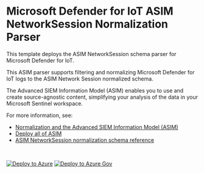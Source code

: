 # Microsoft Defender for IoT ASIM NetworkSession Normalization Parser

This template deploys the ASIM NetworkSession schema parser for Microsoft Defender for IoT.

This ASIM parser supports filtering and normalizing Microsoft Defender for IoT logs to the ASIM Network Session normalized schema.


The Advanced SIEM Information Model (ASIM) enables you to use and create source-agnostic content, simplifying your analysis of the data in your Microsoft Sentinel workspace.

For more information, see:

- [Normalization and the Advanced SIEM Information Model (ASIM)](https://aka.ms/AboutASIM)
- [Deploy all of ASIM](https://aka.ms/DeployASIM)
- [ASIM NetworkSession normalization schema reference](https://aka.ms/ASimNetworkSessionDoc)

<br>

[![Deploy to Azure](https://aka.ms/deploytoazurebutton)](https://portal.azure.com/#create/Microsoft.Template/uri/https%3A%2F%2Fraw.githubusercontent.com%2FAzure%2FAzure-Sentinel%2Fasim%2Fnew-network-package%2FParsers%2FASimNetworkSession%2FARM%2FvimNetworkSessionMicrosoftMD4IoT%2FvimNetworkSessionMicrosoftMD4IoT.json) [![Deploy to Azure Gov](https://aka.ms/deploytoazuregovbutton)](https://portal.azure.us/#create/Microsoft.Template/uri/https%3A%2F%2Fraw.githubusercontent.com%2FAzure%2FAzure-Sentinel%2Fasim%2Fnew-network-package%2FParsers%2FASimNetworkSession%2FARM%2FvimNetworkSessionMicrosoftMD4IoT%2FvimNetworkSessionMicrosoftMD4IoT.json)
